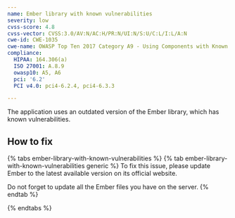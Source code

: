 ```yaml
---
name: Ember library with known vulnerabilities
severity: low
cvss-score: 4.8
cvss-vector: CVSS:3.0/AV:N/AC:H/PR:N/UI:N/S:U/C:L/I:L/A:N
cwe-id: CWE-1035
cwe-name: OWASP Top Ten 2017 Category A9 - Using Components with Known Vulnerabilities
compliance:
  HIPAA: 164.306(a)
  ISO 27001: A.8.9
  owasp10: A5, A6
  pci: '6.2'
  PCI v4.0: pci4-6.2.4, pci4-6.3.3

---            
```


The application uses an outdated version of the Ember library, which has known vulnerabilities.

## How to fix

{% tabs ember-library-with-known-vulnerabilities %}
{% tab ember-library-with-known-vulnerabilities generic %}
To fix this issue, please update Ember to the latest available version on its official website.

Do not forget to update all the Ember files you have on the server.
{% endtab %}

{% endtabs %}
